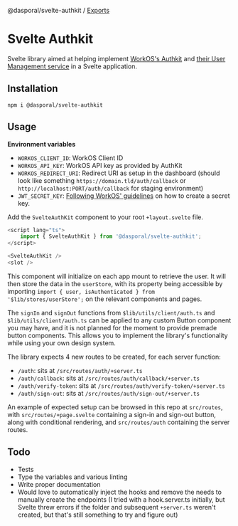 @dasporal/svelte-authkit / [Exports](modules.md)

# Svelte Authkit

Svelte library aimed at helping implement [WorkOS's Authkit](https://www.authkit.com/) and [their User Management service](https://workos.com/docs/user-management) in a Svelte application.

## Installation

```shell
npm i @dasporal/svelte-authkit
```

## Usage

**Environment variables**

- `WORKOS_CLIENT_ID`: WorkOS Client ID
- `WORKOS_API_KEY`: WorkOS API key as provided by AuthKit
- `WORKOS_REDIRECT_URI`: Redirect URI as setup in the dashboard (should look like something `https://domain.tld/auth/callback` or `http://localhost:PORT/auth/callback` for staging environment)
- `JWT_SECRET_KEY`: [Following WorkOS' guidelines](https://workos.com/docs/user-management/3-handle-the-user-session/create-a-signing-secret) on how to create a secret key.

Add the `SvelteAuthKit` component to your root `+layout.svelte` file.

```typescript
<script lang="ts">
    import { SvelteAuthKit } from '@dasporal/svelte-authkit';
</script>

<SvelteAuthKit />
<slot />
```

This component will initialize on each app mount to retrieve the user. It will then store the data in the `userStore`, with its property being accessible by importing `import { user, isAuthenticated } from '$lib/stores/userStore';` on the relevant components and pages.

The `signIn` and `signOut` functions from `$lib/utils/client/auth.ts` and `$lib/utils/client/auth.ts` can be applied to any custom Button component you may have, and it is not planned for the moment to provide premade button components. This allows you to implement the library's functionality while using your own design system.

The library expects 4 new routes to be created, for each server function:

- `/auth`: sits at `/src/routes/auth/+server.ts`
- `/auth/callback`: sits at `/src/routes/auth/callback/+server.ts`
- `/auth/verify-token`: sits at `/src/routes/auth/verify-token/+server.ts`
- `/auth/sign-out`: sits at `/src/routes/auth/sign-out/+server.ts`

An example of expected setup can be browsed in this repo at `src/routes`, with `src/routes/+page.svelte` containing a sign-in and sign-out button, along with conditional rendering, and `src/routes/auth` containing the server routes.

## Todo

- Tests
- Type the variables and various linting
- Write proper documentation
- Would love to automatically inject the hooks and remove the needs to manually create the endpoints (I tried with a hook.server.ts initially, but Svelte threw errors if the folder and subsequent `+server.ts` weren't created, but that's still something to try and figure out)
